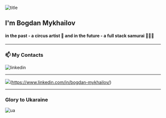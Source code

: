 ![title](https://user-images.githubusercontent.com/91826635/180649592-3e51bda8-2e20-46c1-817b-acff6a4e633b.png)

## I'm Bogdan Mykhailov

#### in the past - a circus artist 🎪 and in the future - a full stack samurai 👨🏻‍💻
---
 ### 📫 My Contacts
![linkedin](https://user-images.githubusercontent.com/91826635/180651288-9142b2b6-80e1-4bc4-86e2-227b47867b4c.png)
___

![](https://user-images.githubusercontent.com/91826635/180651288-9142b2b6-80e1-4bc4-86e2-227b47867b4c.png)(https://www.linkedin.com/in/bogdan-mykhailov/)






















_______

### Glory to Ukaraine
![ua](https://user-images.githubusercontent.com/91826635/180652000-092f5f08-aa0e-4fb4-8540-0fdc168fb686.png)

